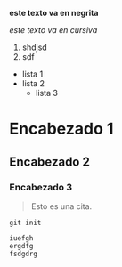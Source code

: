 **este texto va en negrita**

*este texto va en cursiva*

1. shdjsd
2. sdf

* lista 1
* lista 2
  * lista 3

# Encabezado 1
## Encabezado 2
### Encabezado 3

>Esto es una cita. 

`git init`

~~~
iuefgh
ergdfg
fsdgdrg
